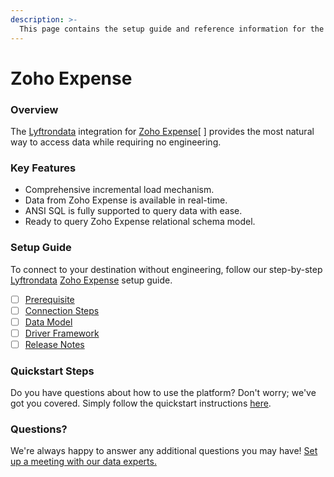 ```yaml
---
description: >-
  This page contains the setup guide and reference information for the Zoho Expense source connector.
---
```


# Zoho Expense

### Overview

The [Lyftrondata](https://www.lyftrondata.com/) integration for [Zoho Expense](None/)[ ] provides the most natural way to access data while requiring no engineering.

### Key Features

* Comprehensive incremental load mechanism.
* Data from Zoho Expense is available in real-time.&#x20;
* ANSI SQL is fully supported to query data with ease.
* Ready to query Zoho Expense relational schema model.

### Setup Guide

To connect to your destination without engineering, follow our step-by-step [Lyftrondata](https://www.lyftrondata.com/)  [Zoho Expense](None) setup guide.

* [ ] [Prerequisite](../../business-analytics/zoho-expense/prerequisite.md)
* [ ] [Connection Steps](../../business-analytics/zoho-expense/connection-steps.md)
* [ ] [Data Model](../../business-analytics/zoho-expense/data-model/)
* [ ] [Driver Framework](../../business-analytics/zoho-expense/driver-framework/)
* [ ] [Release Notes](../../business-analytics/zoho-expense/release-notes.md)

### Quickstart Steps

Do you have questions about how to use the platform? Don't worry; we've got you covered. Simply follow the quickstart instructions [here](../../../business-analytics/zoho-expense/quickstart-steps.md).

### Questions? <a href="#questions" id="questions"></a>

We're always happy to answer any additional questions you may have! [Set up a meeting with our data experts.](https://www.lyftrondata.com/book-a-meeting/)

